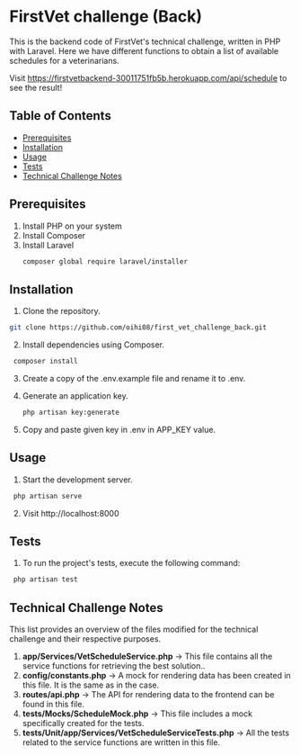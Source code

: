 # FirstVet challenge (Back)

This is the backend code of FirstVet's technical challenge, written in PHP with Laravel. Here we have different functions to obtain a list of available schedules for a veterinarians.

Visit https://firstvetbackend-30011751fb5b.herokuapp.com/api/schedule to see the result!

## Table of Contents

- [Prerequisites](#prerequisites)
- [Installation](#installation)
- [Usage](#usage)
- [Tests](#tests)
- [Technical Challenge Notes](#technical-challenge-notes)


## Prerequisites

1. Install PHP on your system
2. Install Composer
3. Install Laravel
   ```sh
   composer global require laravel/installer
   ```


## Installation
 1. Clone the repository.
   ```sh
   git clone https://github.com/oihi08/first_vet_challenge_back.git
   ```
 2. Install dependencies using Composer.
  ```sh
   composer install
   ```
3. Create a copy of the .env.example file and rename it to .env.

4. Generate an application key.
   ```sh
   php artisan key:generate
   ```

5. Copy and paste given key in .env in APP_KEY value.


## Usage
1. Start the development server.
  ```sh
   php artisan serve
   ```

2. Visit http://localhost:8000 


## Tests
1. To run the project's tests, execute the following command:
  ```sh
   php artisan test
   ```

## Technical Challenge Notes
This list provides an overview of the files modified for the technical challenge and their respective purposes.

1. **app/Services/VetScheduleService.php** -> This file contains all the service functions for retrieving the best solution..
2. **config/constants.php** -> A mock for rendering data has been created in this file. It is the same as in the case.
3. **routes/api.php** -> The API for rendering data to the frontend can be found in this file.
4. **tests/Mocks/ScheduleMock.php** -> This file includes a mock specifically created for the tests.
5. **tests/Unit/app/Services/VetScheduleServiceTests.php** -> All the tests related to the service functions are written in this file.
